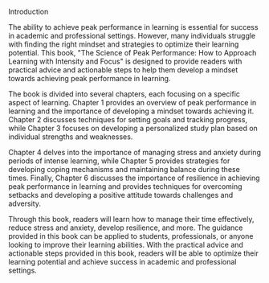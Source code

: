 Introduction

The ability to achieve peak performance in learning is essential for success in academic and professional settings. However, many individuals struggle with finding the right mindset and strategies to optimize their learning potential. This book, "The Science of Peak Performance: How to Approach Learning with Intensity and Focus" is designed to provide readers with practical advice and actionable steps to help them develop a mindset towards achieving peak performance in learning.

The book is divided into several chapters, each focusing on a specific aspect of learning. Chapter 1 provides an overview of peak performance in learning and the importance of developing a mindset towards achieving it. Chapter 2 discusses techniques for setting goals and tracking progress, while Chapter 3 focuses on developing a personalized study plan based on individual strengths and weaknesses.

Chapter 4 delves into the importance of managing stress and anxiety during periods of intense learning, while Chapter 5 provides strategies for developing coping mechanisms and maintaining balance during these times. Finally, Chapter 6 discusses the importance of resilience in achieving peak performance in learning and provides techniques for overcoming setbacks and developing a positive attitude towards challenges and adversity.

Through this book, readers will learn how to manage their time effectively, reduce stress and anxiety, develop resilience, and more. The guidance provided in this book can be applied to students, professionals, or anyone looking to improve their learning abilities. With the practical advice and actionable steps provided in this book, readers will be able to optimize their learning potential and achieve success in academic and professional settings.
